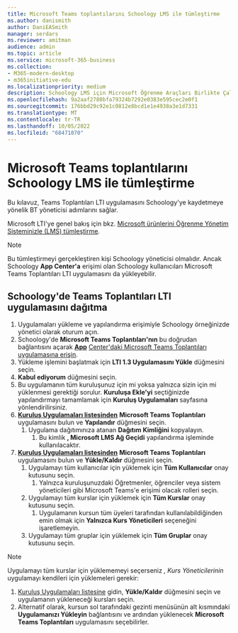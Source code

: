 ```yaml
---
title: Microsoft Teams toplantılarını Schoology LMS ile tümleştirme
ms.author: danismith
author: DaniEASmith
manager: serdars
ms.reviewer: amitman
audience: admin
ms.topic: article
ms.service: microsoft-365-business
ms.collection:
- M365-modern-desktop
- m365initiative-edu
ms.localizationpriority: medium
description: Schoology LMS için Microsoft Öğrenme Araçları Birlikte Çalışabilirliği (LTI) ile Teams toplantıları oluşturun ve yönetin.
ms.openlocfilehash: 9a2aaf2780bfa79324b7292e0383e595cec2e0f1
ms.sourcegitcommit: 176bbd29c92e1c0812e8bcd1e1e4938a3e1d7331
ms.translationtype: MT
ms.contentlocale: tr-TR
ms.lasthandoff: 10/05/2022
ms.locfileid: "68471870"
---
```

# <a name="integrate-microsoft-teams-meetings-with-schoology-lms"></a>Microsoft Teams toplantılarını Schoology LMS ile tümleştirme

Bu kılavuz, Teams Toplantıları LTI uygulamasını Schoology'ye kaydetmeye yönelik BT yöneticisi adımlarını sağlar.

Microsoft LTI'ye genel bakış için bkz. [Microsoft ürünlerini Öğrenme Yönetim Sisteminizle (LMS) tümleştirme](index.md).

> [!NOTE]
> Bu tümleştirmeyi gerçekleştiren kişi Schoology yöneticisi olmalıdır. Ancak Schoology **App Center'a** erişimi olan Schoology kullanıcıları Microsoft Teams Toplantıları LTI uygulamasını da yükleyebilir.

## <a name="deploy-the-teams-meetings-lti-app-in-schoology"></a>Schoology'de Teams Toplantıları LTI uygulamasını dağıtma

1. Uygulamaları yükleme ve yapılandırma erişimiyle Schoology örneğinizde yönetici olarak oturum açın.
1. Schoology'de **Microsoft Teams Toplantıları'nın** bu doğrudan bağlantısını açarak [**App**](https://app.schoology.com/apps) [Center'daki Microsoft Teams Toplantıları uygulamasına erişin](https://app.schoology.com/apps/profile/6017478062).
1. Yükleme işlemini başlatmak için **LTI 1.3 Uygulamasını Yükle** düğmesini seçin.
1. **Kabul ediyorum** düğmesini seçin.
1. Bu uygulamanın tüm kuruluşunuz için mi yoksa yalnızca sizin için mi yüklenmesi gerektiği sorulur. **Kuruluşa Ekle'yi** seçtiğinizde yapılandırmayı tamamlamak için **Kuruluş Uygulamaları** sayfasına yönlendirilirsiniz.
1. [**Kuruluş Uygulamaları listesinden**](https://app.schoology.com/apps/school_apps) **Microsoft Teams Toplantıları** uygulamasını bulun ve **Yapılandır** düğmesini seçin.
    1. Uygulama dağıtımınıza atanan **Dağıtım Kimliğini** kopyalayın.
        1. Bu kimlik **, Microsoft LMS Ağ Geçidi** yapılandırma işleminde kullanılacaktır.
1. [**Kuruluş Uygulamaları listesinden**](https://app.schoology.com/apps/school_apps) **Microsoft Teams Toplantıları** uygulamasını bulun ve **Yükle/Kaldır** düğmesini seçin.
    1. Uygulamayı tüm kullanıcılar için yüklemek için **Tüm Kullanıcılar** onay kutusunu seçin.
        1. Yalnızca kuruluşunuzdaki Öğretmenler, öğrenciler veya sistem yöneticileri gibi Microsoft Teams'e erişimi olacak rolleri seçin.
    1. Uygulamayı tüm kurslar için yüklemek için **Tüm Kurslar** onay kutusunu seçin.
        1. Uygulamanın kursun tüm üyeleri tarafından kullanılabildiğinden emin olmak için **Yalnızca Kurs Yöneticileri** seçeneğini işaretlemeyin.
    1. Uygulamayı tüm gruplar için yüklemek için **Tüm Gruplar** onay kutusunu seçin.

> [!NOTE]
> Uygulamayı tüm kurslar için yüklememeyi seçerseniz *, Kurs Yöneticilerinin* uygulamayı kendileri için yüklemeleri gerekir:
>
> 1. [Kuruluş Uygulamaları listesine](https://app.schoology.com/apps/school_apps) gidin, **Yükle/Kaldır** düğmesini seçin ve uygulamanın yükleneceği kursları seçin.
> 1. Alternatif olarak, kursun sol tarafındaki gezinti menüsünün alt kısmındaki **Uygulamanızı Yükleyin** bağlantısını ve ardından yüklenecek **Microsoft Teams Toplantıları** uygulamasını seçebilirler.

